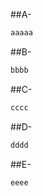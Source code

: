 ##A-
```c++
aaaaa
```
##B-
```c++
bbbb
```
##C-
```c++
cccc
```
##D-
```c++
dddd
```
##E-
```c++
eeee
```
